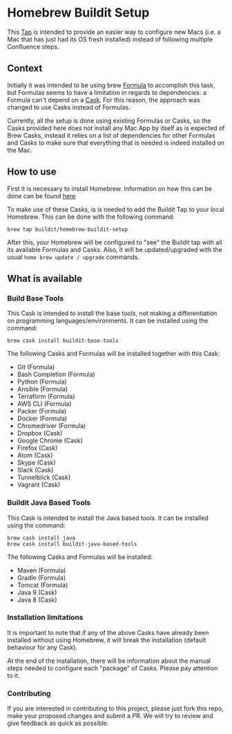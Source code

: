 # Homebrew Buildit Setup

This [Tap](https://github.com/Homebrew/brew/blob/master/docs/How-to-Create-and-Maintain-a-Tap.md) 
is intended to provide an easier way to configure new Macs (i.e. a Mac that has just had its OS fresh installed) 
instead of following multiple Confluence steps.


## Context 

Initially it was intended to be using brew [Formula](https://github.com/Homebrew/brew/blob/master/docs/Formula-Cookbook.md) 
to accomplish this task, but Formulas seems to have a limitation in regards to dependencies: 
a Formula can't depend on a [Cask](https://github.com/caskroom/homebrew-cask/blob/master/USAGE.md).
For this reason, the approach was changed to use Casks instead of Formulas. 

Currently, all the setup is done using existing Formulas or Casks, so the Casks provided here does not install
any Mac App by itself as is expected of Brew Casks, instead it relies on a list of dependencies
for other Formulas and Casks to make sure that everything that is needed is indeed installed on the Mac.

## How to use

First it is necessary to install Homebrew. Information on how this can be done can be found [here](https://brew.sh/)

To make use of these Casks, is is needed to add the Buildit Tap to your local Homebrew.
This can be done with the following command:

```
brew tap buildit/homebrew-buildit-setup
```

After this, your Homebrew will be configured to "see" the Buildit tap with all its available Formulas and Casks.
Also, it will be updated/upgraded with the usual ``home brew update / upgrade`` commands.

## What is available

### Build Base Tools

This Cask is intended to install the base tools, not making a differentiation on programming
languages/environments. It can be installed using the command: 
```
brew cask install buildit-base-tools
```

The following Casks and Formulas will be installed together with this Cask:

* Git (Formula)
* Bash Completion (Formula)
* Python (Formula)
* Ansible (Formula)
* Terraform (Formula)
* AWS CLI (Formula)
* Packer (Formula)
* Docker (Formula)
* Chromedriver (Formula)
* Dropbox (Cask)
* Google Chrome (Cask)
* Firefox (Cask)
* Atom (Cask)
* Skype (Cask)
* Slack (Cask)
* Tunnelblick (Cask)
* Vagrant (Cask)

### Buildit Java Based Tools

This Cask is intended to install the Java based tools. It can be installed using the command:

```
brew cask install java
brew cask install buildit-java-based-tools
```

The following Casks and Formulas will be installed:

* Maven (Formula)
* Gradle (Formula)
* Tomcat (Formula)
* Java 9 (Cask)
* Java 8 (Cask)

### Installation limitations

It is important to note that if any of the above Casks have already been installed without using
Homebrew, it will break the installation (default behaviour for any Cask).

At the end of the installation, there will be information about the manual steps needed to configure
each "package" of Casks. Please pay attention to it.

### Contributing

If you are interested in contributing to this project, please just fork this repo, make your proposed changes and submit a PR.
We will try to review and give feedback as quick as possible.